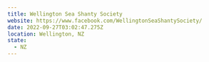 ```yaml
---
title: Wellington Sea Shanty Society
website: https://www.facebook.com/WellingtonSeaShantySociety/
date: 2022-09-27T03:02:47.275Z
location: Wellington, NZ
state:
  - NZ
---
```

